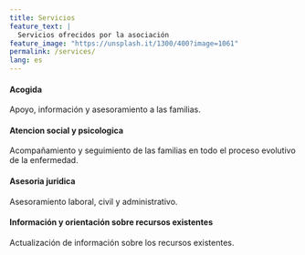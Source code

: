 ```yaml
---
title: Servicios
feature_text: |
  Servicios ofrecidos por la asociación
feature_image: "https://unsplash.it/1300/400?image=1061"
permalink: /services/
lang: es
---
```


#### Acogida
Apoyo, información y asesoramiento a las familias.

#### Atencion social y psicologica
Acompañamiento y seguimiento de las familias en todo el proceso evolutivo de la enfermedad.

#### Asesoria juridica
Asesoramiento laboral, civil y administrativo.

#### Información  y   orientación  sobre   recursos   existentes
Actualización de información sobre los recursos existentes.

